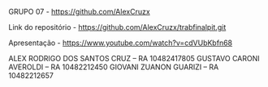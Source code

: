 GRUPO 07 - https://github.com/AlexCruzx

Link do repositório - https://github.com/AlexCruzx/trabfinalpit.git

Apresentação - https://www.youtube.com/watch?v=cdVUbKbfn68

ALEX RODRIGO DOS SANTOS CRUZ – RA 10482417805
GUSTAVO CARONI AVEROLDI – RA 10482212450
GIOVANI ZUANON GUARIZI – RA 10482212657
